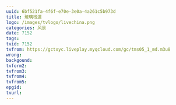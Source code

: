 ```yaml
---
uuid: 6bf521fa-4f6f-e70e-3e0a-4a261c5b973d
title: 玻璃栈道
logo: /images/tvlogo/livechina.png
categories: 风景
date: 7152
tags:
tvid: 7152
tvfrom: https://gctxyc.liveplay.myqcloud.com/gc/tms05_1_md.m3u8
wrong:
backgound:
tvform2:
tvfrom3:
tvfrom4:
tvfrom5:
epgid:
tvurl:
---
```

